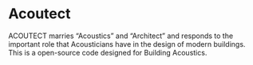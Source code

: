 # Acoutect
ACOUTECT marries “Acoustics” and “Architect” and responds to the important role that Acousticians have in the design of modern buildings. This is a open-source code designed for Building Acoustics.
